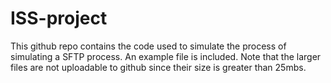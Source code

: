 # ISS-project

This github repo contains the code used to simulate the process of simulating a SFTP process. An example file is included.
Note that the larger files are not uploadable to github since their size is greater than 25mbs.
